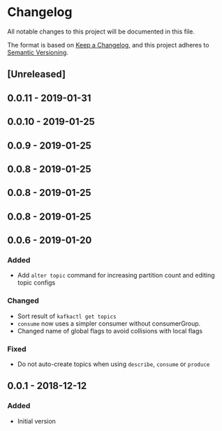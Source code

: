 # Changelog
All notable changes to this project will be documented in this file.

The format is based on [Keep a Changelog](https://keepachangelog.com/en/1.0.0/),
and this project adheres to [Semantic Versioning](https://semver.org/spec/v2.0.0.html).

## [Unreleased]

## 0.0.11 - 2019-01-31

## 0.0.10 - 2019-01-25

## 0.0.9 - 2019-01-25

## 0.0.8 - 2019-01-25

## 0.0.8 - 2019-01-25

## 0.0.8 - 2019-01-25

## 0.0.6 - 2019-01-20
### Added
- Add `alter topic` command for increasing partition count and editing topic configs

### Changed
- Sort result of `kafkactl get topics`
- `consume` now uses a simpler consumer without consumerGroup.
- Changed name of global flags to avoid collisions with local flags

### Fixed
- Do not auto-create topics when using `describe`, `consume` or `produce`

## 0.0.1 - 2018-12-12
### Added
- Initial version

